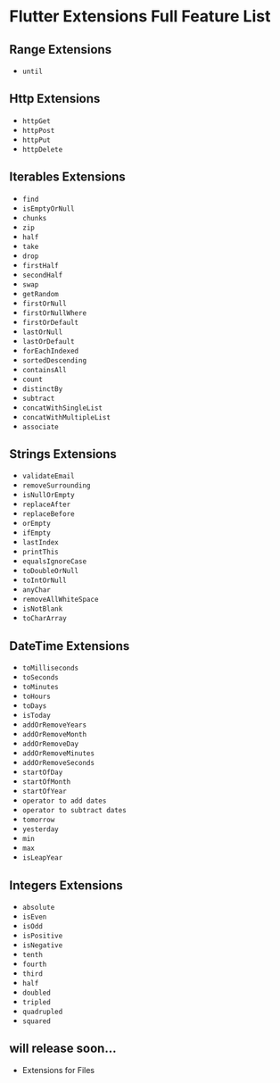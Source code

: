 # Flutter Extensions Full Feature List
## Range Extensions
- `until`

## Http Extensions
- `httpGet`
- `httpPost`
- `httpPut`
- `httpDelete`

## Iterables Extensions
- `find`
- `isEmptyOrNull`
- `chunks`
- `zip`
- `half`
- `take`
- `drop`
- `firstHalf`
- `secondHalf`
- `swap`
- `getRandom`
- `firstOrNull`
- `firstOrNullWhere`
- `firstOrDefault`
- `lastOrNull`
- `lastOrDefault`
- `forEachIndexed`
- `sortedDescending`
- `containsAll`
- `count`
- `distinctBy`
- `subtract`
- `concatWithSingleList`
- `concatWithMultipleList`
- `associate`

## Strings Extensions
- `validateEmail`
- `removeSurrounding`
- `isNullOrEmpty`
- `replaceAfter`
- `replaceBefore`
- `orEmpty`
- `ifEmpty`
- `lastIndex`
- `printThis`
- `equalsIgnoreCase`
- `toDoubleOrNull`
- `toIntOrNull`
- `anyChar`
- `removeAllWhiteSpace`
- `isNotBlank`
- `toCharArray`


## DateTime Extensions
- `toMilliseconds`
- `toSeconds`
- `toMinutes`
- `toHours`
- `toDays`
- `isToday`
- `addOrRemoveYears`
- `addOrRemoveMonth`
- `addOrRemoveDay`
- `addOrRemoveMinutes`
- `addOrRemoveSeconds`
- `startOfDay`
- `startOfMonth`
- `startOfYear`
- `operator to add dates`
- `operator to subtract dates`
- `tomorrow`
- `yesterday`
- `min`
- `max`
- `isLeapYear`

## Integers Extensions
- `absolute`
- `isEven`
- `isOdd`
- `isPositive`
- `isNegative`
- `tenth`
- `fourth`
- `third`
- `half`
- `doubled`
- `tripled`
- `quadrupled`
- `squared`

## will release soon...
- Extensions for Files